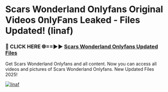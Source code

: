 # Scars Wonderland Onlyfans Original Videos 0nlyFans Leaked - Files Updated! (linaf)

<h3>🔴 CLICK HERE 🌐==►► <a href="https://tinyurl.com/ehrbuxhb" rel="nofollow">Scars Wonderland Onlyfans Updated Files</a></h3>

Get Scars Wonderland Onlyfans and all content. Now you can access all videos and pictures of Scars Wonderland Onlyfans. New Updated Files 2025!

[![linaf](https://i.imgur.com/lVYEuWS.gif)](https://tinyurl.com/ehrbuxhb)
